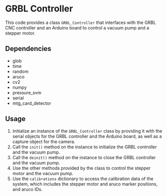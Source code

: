# GRBL Controller

This code provides a class `GRBL_Controller` that interfaces with the GRBL CNC controller and an Arduino board to control a vacuum pump and a stepper motor.

## Dependencies
- glob
- time
- random
- aruco
- cv2
- numpy
- pressure_svm
- serial
- mtg_card_detector

## Usage
1. Initialize an instance of the `GRBL_Controller` class by providing it with the serial objects for the GRBL controller and the Arduino board, as well as a capture object for the camera.
2. Call the `init()` method on the instance to initialize the GRBL controller and the vacuum pump.
3. Call the `deinit()` method on the instance to close the GRBL controller and the vacuum pump.
4. Use the other methods provided by the class to control the stepper motor and the vacuum pump.
5. Use the `calibrations` dictionary to access the calibration data of the system, which includes the stepper motor and aruco marker positions, and aruco IDs.